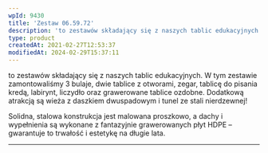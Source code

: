 ```yaml
---
wpId: 9430
title: 'Zestaw 06.59.72'
description: 'to zestawów składający się z naszych tablic edukacyjnych. W tym zestawie zamontowaliśmy 3 bulaje, dwie tablice z otworami, zegar, tablicę do pisania kredą, labirynt, liczydło oraz grawerowane tablice ozdobne. Dodatkową atrakcją są wieża z daszkiem dwuspadowym i tunel ze stali nierdzewnej! Solidna, stalowa konstrukcja jest malowana proszkowo, a dachy i wypełnienia są wykonane z fantazyjnie ...'
type: product
createdAt: 2021-02-27T12:53:37
modifiedAt: 2024-02-29T15:37:11
---
```



to zestawów składający się z naszych tablic edukacyjnych. W tym zestawie zamontowaliśmy 3 bulaje, dwie tablice z otworami, zegar, tablicę do pisania kredą, labirynt, liczydło oraz grawerowane tablice ozdobne. Dodatkową atrakcją są wieża z daszkiem dwuspadowym i tunel ze stali nierdzewnej!

Solidna, stalowa konstrukcja jest malowana proszkowo, a dachy i wypełnienia są wykonane z fantazyjnie grawerowanych płyt HDPE – gwarantuje to trwałość i estetykę na długie lata.

* * *